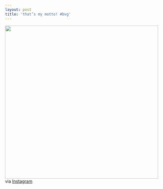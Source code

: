 ```yaml
---
layout: post
title: 'that’s my motto! #bvg'
---
```


<p><img class="img-responsive" src="http://distilleryimage5.s3.amazonaws.com/9c6490288ca811e2876222000a9f0a1b_7.jpg" width="500" class="img-polaroid"/><br />
via <a href="http://instagr.am/p/W1tCOnmVmt">Instagram</a></p>
